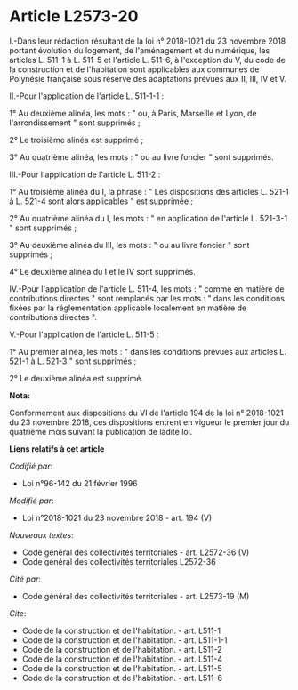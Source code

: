 # Article L2573-20

I.-Dans leur rédaction résultant de la loi n° 2018-1021 du 23 novembre 2018 portant évolution du logement, de l'aménagement
et du numérique, les articles L. 511-1 à L. 511-5 et l'article L. 511-6, à l'exception du V, du code de la construction et de
l'habitation sont applicables aux communes de Polynésie française sous réserve des adaptations prévues aux II, III, IV et V.

II.-Pour l'application de l'article L. 511-1-1 :

1° Au deuxième alinéa, les mots : " ou, à Paris, Marseille et Lyon, de l'arrondissement " sont supprimés ;

2° Le troisième alinéa est supprimé ;

3° Au quatrième alinéa, les mots : " ou au livre foncier " sont supprimés.

III.-Pour l'application de l'article L. 511-2 :

1° Au troisième alinéa du I, la phrase : " Les dispositions des articles L. 521-1 à L. 521-4 sont alors applicables " est
supprimée ;

2° Au quatrième alinéa du I, les mots : " en application de l'article L. 521-3-1 " sont supprimés ;

3° Au deuxième alinéa du III, les mots : " ou au livre foncier " sont supprimés ;

4° Le deuxième alinéa du I et le IV sont supprimés.

IV.-Pour l'application de l'article L. 511-4, les mots : " comme en matière de contributions directes " sont remplacés par
les mots : " dans les conditions fixées par la réglementation applicable localement en matière de contributions directes ".

V.-Pour l'application de l'article L. 511-5 :

1° Au premier alinéa, les mots : " dans les conditions prévues aux articles L. 521-1 à L. 521-3 " sont supprimés ;

2° Le deuxième alinéa est supprimé.

**Nota:**

Conformément aux dispositions du VI de l'article 194 de la loi n° 2018-1021 du 23 novembre 2018, ces dispositions entrent en
vigueur le premier jour du quatrième mois suivant la publication de ladite loi.

**Liens relatifs à cet article**

_Codifié par_:

  - Loi n°96-142 du 21 février 1996

_Modifié par_:

  - Loi n°2018-1021 du 23 novembre 2018 - art. 194 (V)

_Nouveaux textes_:

  - Code général des collectivités territoriales - art. L2572-36 (V)
  - Code général des collectivités territoriales L2572-36

_Cité par_:

  - Code général des collectivités territoriales - art. L2573-19 (M)

_Cite_:

  - Code de la construction et de l'habitation. - art. L511-1
  - Code de la construction et de l'habitation. - art. L511-1-1
  - Code de la construction et de l'habitation. - art. L511-2
  - Code de la construction et de l'habitation. - art. L511-4
  - Code de la construction et de l'habitation. - art. L511-5
  - Code de la construction et de l'habitation. - art. L511-6
